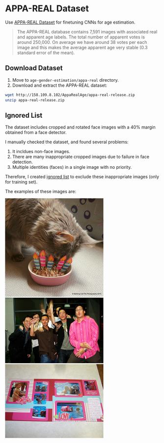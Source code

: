 # APPA-REAL Dataset

Use [APPA-REAL Dataset](http://chalearnlap.cvc.uab.es/dataset/26/description/) for finetuning CNNs for age estimation.

> The APPA-REAL database contains 7,591 images with associated real and apparent age labels. The total number of apparent votes is around 250,000. On average we have around 38 votes per each image and this makes the average apparent age very stable (0.3 standard error of the mean).

## Download Dataset

1. Move to `age-gender-estimation/appa-real` directory.
2. Download and extract the  APPA-REAL dataset:

```bash
wget http://158.109.8.102/AppaRealAge/appa-real-release.zip
unzip appa-real-release.zip
```

## Ignored List
The dataset includes cropped and rotated face images with a 40% margin obtained from a face detector.

I manually checked the dataset, and found several problems:
1. It incldues non-face images.
2. There are many inappropriate cropped images due to failure in face detection.
3. Multiple identities (faces) in a single image  with no priority.

Therefore, I created [ignored list](ignore_list.txt) to exclude these inappropriate images (only for training set).

The examples of these images are:

<img src="ignored_images/002460.jpg" width="320px">
<img src="ignored_images/002630.jpg" width="320px">
<img src="ignored_images/002633.jpg" width="320px">
